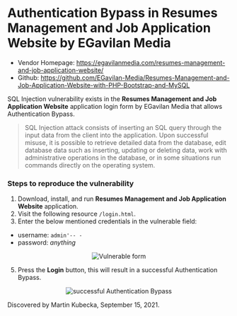 # Authentication Bypass in Resumes Management and Job Application Website by EGavilan Media

- Vendor Homepage: https://egavilanmedia.com/resumes-management-and-job-application-website/
- Github: https://github.com/EGavilan-Media/Resumes-Management-and-Job-Application-Website-with-PHP-Bootstrap-and-MySQL

SQL Injection vulnerability exists in the **Resumes Management and Job Application Website** application login form by EGavilan Media that allows Authentication Bypass. 

> SQL Injection attack consists of inserting an SQL query through the input data from the client into the application. Upon successful misuse, it is possible to retrieve detailed data from the database, edit database data such as inserting, updating or deleting data, work with administrative operations in the database, or in some situations run commands directly on the operating system.

### Steps to reproduce the vulnerability

1. Download, install, and run **Resumes Management and Job Application Website** application.
2. Visit the following resource `/login.html`.
3. Enter the below mentioned credentials in the vulnerable field:
  - username: `admin'-- -`
  - password: _anything_

<p align="center">
<img src="https://github.com/martinkubecka/CVE-References/blob/main/images/SQLi-1.png" alt="Vulnerable form">
</p>

5. Press the **Login** button, this will result in a successful Authentication Bypass.

<p align="center">
<img src="https://github.com/martinkubecka/CVE-References/blob/main/images/SQLi-2.png" alt="successful Authentication Bypass">
</p>



Discovered by Martin Kubecka, September 15, 2021.